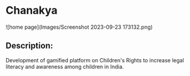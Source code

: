 # Chanakya

![home page](Images/Screenshot 2023-09-23 173132.png)

## Description:

Development of gamified platform on Children's  Rights to increase legal literacy and awareness among children in India.
